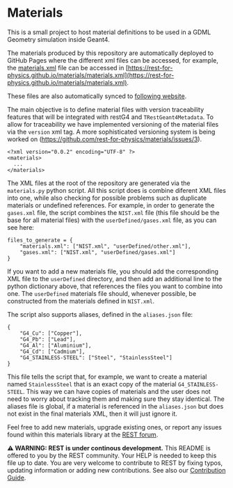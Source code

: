 # Materials

This is a small project to host material definitions to be used in a GDML Geometry simulation inside Geant4.

The materials produced by this repository are automatically deployed to GitHub Pages where the different xml files can be accessed, for example, the [materials.xml](https://rest-for-physics.github.io/materials/materials.xml) file can be accessed in [https://rest-for-physics.github.io/materials/materials.xml](https://rest-for-physics.github.io/materials/materials.xml).

These files are also automatically synced to [following website](https://sultan.unizar.es/materials/).

The main objective is to define material files with version traceability features that will be integrated with restG4 and `TRestGeant4Metadata`.
To allow for traceability we have implemented versioning of the material files via the `version` xml tag. A more sophisticated versioning system is being worked on (https://github.com/rest-for-physics/materials/issues/3).

```
<?xml version="0.0.2" encoding="UTF-8" ?>
<materials>
  ...
</materials>
```

The XML files at the root of the repository are generated via the `materials.py` python script. All this script does is combine diferent XML files into one, while also checking for possible problems such as duplicate materials or undefined references. For example, in order to generate the `gases.xml` file, the script combines the `NIST.xml` file (this file should be the base for all material files) with the `userDefined/gases.xml` file, as you can see here:

```
files_to_generate = {
    "materials.xml": ["NIST.xml", "userDefined/other.xml"],
    "gases.xml": ["NIST.xml", "userDefined/gases.xml"]
}
```

If you want to add a new materials file, you should add the corresponding XML file to the `userDefined` directory, and then add an additional line to the python dictionary above, that references the files you want to combine into one. The `userDefined` materials file should, whenever possible, be constructed from the materials defined in `NIST.xml`.

The script also supports aliases, defined in the `aliases.json` file:

```
{
    "G4_Cu": ["Copper"],
    "G4_Pb": ["Lead"],
    "G4_Al": ["Aluminium"],
    "G4_Cd": ["Cadmium"],
    "G4_STAINLESS-STEEL": ["Steel", "StainlessSteel"]
}
```

This file tells the script that, for example, we want to create a material named `StainlessSteel` that is an exact copy of the material `G4_STAINLESS-STEEL`. This way we can have copies of materials and the user does not need to worry about tracking them and making sure they stay identical. The aliases file is global, if a material is referenced in the `aliases.json` but does not exist in the final materials XML, then it will just ignore it.

Feel free to add new materials, upgrade existing ones, or report any issues found within this materials library at the [REST forum](http://ezpc10.unizar.es).

**⚠ WARNING: REST is under continous development.** This README is offered to you by the REST community. Your HELP is needed to keep this file up to date. You are very welcome to contribute to REST by fixing typos, updating information or adding new contributions. See also our [Contribution Guide](https://github.com/rest-for-physics/rest-framework/blob/master/CONTRIBUTING.md).
